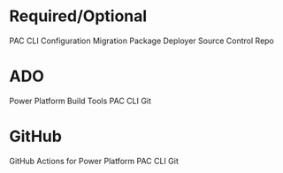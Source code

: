 # Required/Optional
PAC CLI
Configuration Migration
Package Deployer
Source Control Repo

# ADO
Power Platform Build Tools
PAC CLI
Git

# GitHub
GitHub Actions for Power Platform
PAC CLI
Git